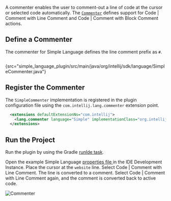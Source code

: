 [//]: # (title: 17. Commenter)

<!-- Copyright 2000-2022 JetBrains s.r.o. and other contributors. Use of this source code is governed by the Apache 2.0 license that can be found in the LICENSE file. -->

<include src="language_and_filetype.md" include-id="custom_language_tutorial_header"></include>

A commenter enables the user to comment-out a line of code at the cursor or selected code automatically.
The [`Commenter`](upsource:///platform/core-api/src/com/intellij/lang/Commenter.java) defines support for <menupath>Code | Comment with Line Comment</menupath> and <menupath>Code | Comment with Block Comment</menupath> actions.

## Define a Commenter
The commenter for Simple Language defines the line comment prefix as `#`.

```java
```
{src="simple_language_plugin/src/main/java/org/intellij/sdk/language/SimpleCommenter.java"}

## Register the Commenter
The `SimpleCommenter` implementation is registered in the plugin configuration file using the `com.intellij.lang.commenter` extension point.

```xml
  <extensions defaultExtensionNs="com.intellij">
    <lang.commenter language="Simple" implementationClass="org.intellij.sdk.language.SimpleCommenter"/>
  </extensions>
```

## Run the Project
Run the plugin by using the Gradle [runIde task](gradle_prerequisites.md#running-a-simple-gradle-based-intellij-platform-plugin).

Open the example Simple Language [properties file ](lexer_and_parser_definition.md#run-the-project) in the IDE Development Instance.
Place the cursor at the `website` line.
Select <menupath>Code | Comment with Line Comment</menupath>.
The line is converted to a comment.
Select <menupath>Code | Comment with Line Comment</menupath> again, and the comment is converted back to active code.

![Commenter](commenter.png)
